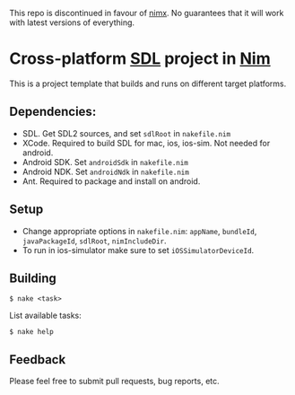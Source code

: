 This repo is discontinued in favour of [nimx](https://github.com/yglukhov/nimx). No guarantees that it will work with latest versions of everything.

# Cross-platform [SDL](http://libsdl.org) project in [Nim](http://nim-lang.org)

This is a project template that builds and runs on different target platforms.

## Dependencies:
- SDL. Get SDL2 sources, and set ```sdlRoot``` in ```nakefile.nim```
- XCode. Required to build SDL for mac, ios, ios-sim. Not needed for android.
- Android SDK. Set ```androidSdk``` in ```nakefile.nim```
- Android NDK. Set ```androidNdk``` in ```nakefile.nim```
- Ant. Required to package and install on android.

## Setup
- Change appropriate options in ```nakefile.nim```: ```appName```, ```bundleId```, ```javaPackageId```, ```sdlRoot```, ```nimIncludeDir```.
- To run in ios-simulator make sure to set ```iOSSimulatorDeviceId```.

## Building
```
$ nake <task>
```

List available tasks:
```
$ nake help
```

## Feedback
Please feel free to submit pull requests, bug reports, etc.

